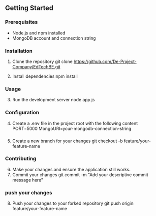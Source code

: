 ## Getting Started

### Prerequisites
- Node.js and npm installed
- MongoDB account and connection string

### Installation
1. Clone the repository
   git clone https://github.com/De-Project-Company/EdTechBE.git


2. Install dependencies
   npm install

### Usage
3. Run the development server
   node app.js

### Configuration
4. Create a .env file in the project root with the following content
   PORT=5000
   MongoURI=your-mongodb-connection-string

### 
5. Create a new branch for your changes
   git checkout -b feature/your-feature-name

### Contributing
6. Make your changes and ensure the application still works.
7. Commit your changes
   git commit -m "Add your descriptive commit message here"

### push your changes
8. Push your changes to your forked repository
git push origin feature/your-feature-name
